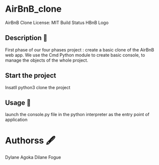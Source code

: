 # AirBnB_clone
AirBnB Clone License: MIT Build Status
HBnB Logo
## Description 📄
First phase of our four phases project : create a basic clone of the AirBnB web app. 
We use the Cmd Python module to create basic console, to manage the objects of the whole project.


## Start the project
Insatll python3
clone the project

## Usage 🔧
launch the console.py file in the python interpreter as the entry point of application

# Authorss 🖋️
Dylane Agoka 
Dilane Fogue

